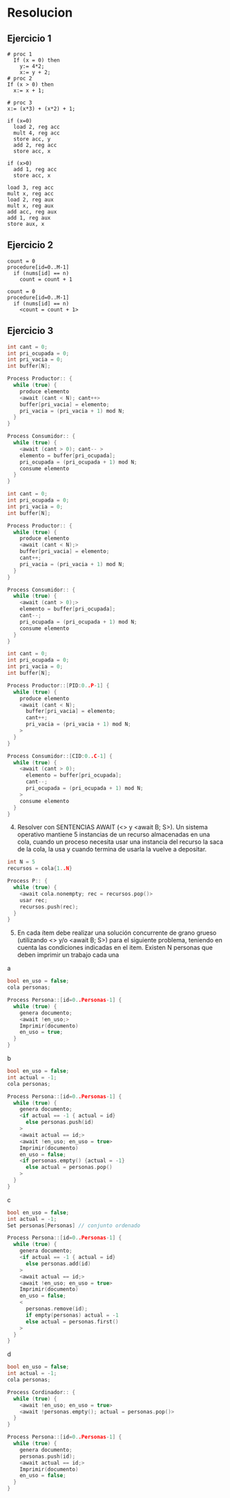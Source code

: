 # Resolucion

## Ejercicio 1


```
# proc 1
  If (x = 0) then
    y:= 4*2;
    x:= y + 2;
# proc 2
If (x > 0) then
  x:= x + 1;

# proc 3
x:= (x*3) + (x*2) + 1;
```

```
if (x=0)
  load 2, reg acc
  mult 4, reg acc
  store acc, y
  add 2, reg acc
  store acc, x

if (x>0)
  add 1, reg acc
  store acc, x

load 3, reg acc
mult x, reg acc
load 2, reg aux
mult x, reg aux
add acc, reg aux
add 1, reg aux
store aux, x
```

## Ejercicio 2

```
count = 0
procedure[id=0..M-1]
  if (nums[id] == n)
    count = count + 1
```

```
count = 0
procedure[id=0..M-1]
  if (nums[id] == n)
    <count = count + 1>
```

## Ejercicio 3

```c
int cant = 0;
int pri_ocupada = 0;
int pri_vacia = 0;
int buffer[N];

Process Productor:: {
  while (true) {
    produce elemento
    <await (cant < N); cant++>
    buffer[pri_vacia] = elemento;
    pri_vacia = (pri_vacia + 1) mod N;
  }
}

Process Consumidor:: {
  while (true) {
    <await (cant > 0); cant-- >
    elemento = buffer[pri_ocupada];
    pri_ocupada = (pri_ocupada + 1) mod N;
    consume elemento
  }
}
```

```c
int cant = 0;
int pri_ocupada = 0;
int pri_vacia = 0;
int buffer[N];

Process Productor:: {
  while (true) {
    produce elemento
    <await (cant < N);>
    buffer[pri_vacia] = elemento;
    cant++;
    pri_vacia = (pri_vacia + 1) mod N;
  }
}

Process Consumidor:: {
  while (true) {
    <await (cant > 0);>
    elemento = buffer[pri_ocupada];
    cant--;
    pri_ocupada = (pri_ocupada + 1) mod N;
    consume elemento
  }
}
```


```c
int cant = 0;
int pri_ocupada = 0;
int pri_vacia = 0;
int buffer[N];

Process Productor::[PID:0..P-1] {
  while (true) {
    produce elemento
    <await (cant < N);
      buffer[pri_vacia] = elemento;
      cant++;
      pri_vacia = (pri_vacia + 1) mod N;
    >
  }
}

Process Consumidor::[CID:0..C-1] {
  while (true) {
    <await (cant > 0);
      elemento = buffer[pri_ocupada];
      cant--;
      pri_ocupada = (pri_ocupada + 1) mod N;
    >
    consume elemento
  }
}
```

4. Resolver con SENTENCIAS AWAIT (<> y <await B; S>). Un sistema operativo mantiene 5 instancias de un recurso almacenadas en una cola, cuando un proceso necesita usar una instancia del recurso la saca de la cola, la usa y cuando termina de usarla la vuelve a depositar. 

```c
int N = 5
recursos = cola{1..N}

Process P:: {
  while (true) {
    <await cola.nonempty; rec = recursos.pop()>
    usar rec;
    recursos.push(rec);
  }
}
```

5. En cada ítem debe realizar una solución concurrente de grano grueso (utilizando <> y/o
<await B; S>) para el siguiente problema, teniendo en cuenta las condiciones indicadas en el 
item. Existen N personas que deben imprimir un trabajo cada una

a

```c
bool en_uso = false;
cola personas;

Process Persona::[id=0..Personas-1] {
  while (true) {
    genera documento;
    <await !en_uso;>
    Imprimir(documento)
    en_uso = true;
  }
}
```

b

```c
bool en_uso = false;
int actual = -1;
cola personas;

Process Persona::[id=0..Personas-1] {
  while (true) {
    genera documento;
    <if actual == -1 { actual = id}
      else personas.push(id)
    >
    <await actual == id;>
    <await !en_uso; en_uso = true>
    Imprimir(documento)
    en_uso = false;
    <if personas.empty() {actual = -1}
      else actual = personas.pop()
    >
  }
}
```

c

```c
bool en_uso = false;
int actual = -1;
Set personas[Personas] // conjunto ordenado

Process Persona::[id=0..Personas-1] {
  while (true) {
    genera documento;
    <if actual == -1 { actual = id}
      else personas.add(id)
    >
    <await actual == id;>
    <await !en_uso; en_uso = true>
    Imprimir(documento)
    en_uso = false;
    <
      personas.remove(id);
      if empty(personas) actual = -1
      else actual = personas.first()
    >
  }
}
```

d

```c
bool en_uso = false;
int actual = -1;
cola personas;

Process Cordinador:: {
  while (true) {
    <await !en_uso; en_uso = true>
    <await !personas.empty(); actual = personas.pop()>
  }
}

Process Persona::[id=0..Personas-1] {
  while (true) {
    genera documento;
    personas.push(id);
    <await actual == id;>
    Imprimir(documento)
    en_uso = false;
  }
}
```
